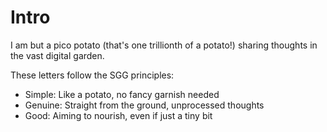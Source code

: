 # Intro

I am but a pico potato (that's one trillionth of a potato!) sharing thoughts in the vast digital garden.

These letters follow the SGG principles:

- Simple: Like a potato, no fancy garnish needed
- Genuine: Straight from the ground, unprocessed thoughts
- Good: Aiming to nourish, even if just a tiny bit 